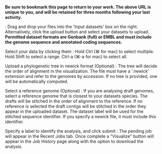 **Be sure to bookmark this page to return to your work. The above URL is unique to you, and will be retained for three months following your last activity.**

:   Drag and drop your files into the 'Input datasets' box on the right. Alternatively, click the upload button <i class="icon-file-upload"></i> and select your datasets to upload.
    **Permitted dataset formats are Genbank (full) or EMBL and must include the genome sequence and annotated coding sequences.**

Select your data by clicking them
:   Hold Ctrl (⌘ for mac) to select multiple. Hold Shift to select a range. Ctrl-a (⌘-a for mac) to select all.

Upload a phylogenetic tree in newick format (Optional)
:   The tree will decide the order of alignment in the visualization. The file must have a '.newick' extension and refer to the genomes by accession. If no tree is provided, one will be automatically computed.

Select a reference genome (Optional)
:   If you are analysing draft genomes, select a reference genome that is closest to your datasets species. The drafts will be stitched in the order of alignment to the reference. If no reference is selected the draft contigs will be stitched in the order they appear in the uploaded dataset. The dataset label will be used for the stitched sequence identifier. If you specify a newick file, it must include this identifier.

Specify a label to identify the analysis, and click submit
:   The pending job will appear in the Recent Jobs tab. Once complete a "Visualize" button will appear in the Job History page along with the option to download the analysis.
